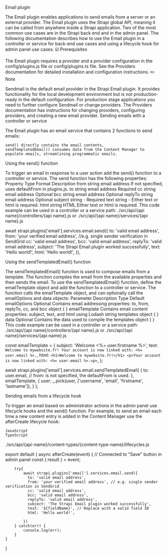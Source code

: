 Email plugin

The Email plugin enables applications to send emails from a server or an external provider. The Email plugin uses the Strapi global API, meaning it can be called from anywhere inside a Strapi application. Two of the most common use cases are in the Strapi back end and in the admin panel. The following documentation describes how to use the Email plugin in a controller or service for back-end use cases and using a lifecycle hook for admin panel use cases.
☑️ Prerequisites

The Email plugin requires a provider and a provider configuration in the config/plugins.js file or config/plugins.ts file. See the Providers documentation for detailed installation and configuration instructions.
✏️ Note

Sendmail is the default email provider in the Strapi Email plugin. It provides functionality for the local development environment but is not production-ready in the default configuration. For production stage applications you need to further configure Sendmail or change providers. The Providers documentation has instructions for changing providers, configuring providers, and creating a new email provider.
Sending emails with a controller or service

The Email plugin has an email service that contains 2 functions to send emails:

    send() directly contains the email contents,
    sendTemplatedEmail() consumes data from the Content Manager to populate emails, streamlining programmatic emails.

Using the
send()
function

To trigger an email in response to a user action add the send() function to a controller or service. The send function has the following properties:
Property Type Format Description
from string email address If not specified, uses defaultFrom in plugins.js.
to string email address Required
cc string email address Optional
bcc string email address Optional
replyTo string email address Optional
subject string - Required
text string - Either text or html is required.
html string HTML Either text or html is required.
This code example can be used in a controller or a service path: ./src/api/{api name}/controllers/{api name}.js or ./src/api/{api name}/services/{api name}.js

await strapi.plugins['email'].services.email.send({
to: 'valid email address',
from: 'your verified email address', //e.g. single sender verification in SendGrid
cc: 'valid email address',
bcc: 'valid email address',
replyTo: 'valid email address',
subject: 'The Strapi Email plugin worked successfully',
text: 'Hello world!',
html: 'Hello world!',
}),

Using the
sendTemplatedEmail()
function

The sendTemplatedEmail() function is used to compose emails from a template. The function compiles the email from the available properties and then sends the email. To use the sendTemplatedEmail() function, define the emailTemplate object and add the function to a controller or service. The function calls the emailTemplate object, and can optionally call the emailOptions and data objects:
Parameter Description Type Default
emailOptions
Optional Contains email addressing properties: to, from, replyTo, cc, and bcc object { }
emailTemplate Contains email content properties: subject, text, and html using Lodash string templates object { }
data
Optional Contains the data used to compile the templates object { }
This code example can be used in a controller or a service path: ./src/api/{api name}/controllers/{api name}.js or ./src/api/{api name}/services/{api name}.js

const emailTemplate = {
subject: 'Welcome <%= user.firstname %>',
text: `Welcome to mywebsite.fr!
    Your account is now linked with: <%= user.email %>.`,
html: `<h1>Welcome to mywebsite.fr!</h1>
    <p>Your account is now linked with: <%= user.email %>.<p>`,
};

await strapi.plugins['email'].services.email.sendTemplatedEmail(
{
to: user.email,
// from: is not specified, the defaultFrom is used.
},
emailTemplate,
{
user: \_.pick(user, ['username', 'email', 'firstname', 'lastname']),
}
);

Sending emails from a lifecycle hook

To trigger an email based on administrator actions in the admin panel use lifecycle hooks and the send() function. For example, to send an email each time a new content entry is added in the Content Manager use the afterCreate lifecycle hook:

    JavaScript
    TypeScript

./src/api/{api-name}/content-types/{content-type-name}/lifecycles.js

export default {
async afterCreate(event) { // Connected to "Save" button in admin panel
const { result } = event;

        try{
            await strapi.plugins['email'].services.email.send({
              to: 'valid email address',
              from: 'your verified email address', // e.g. single sender verification in SendGrid
              cc: 'valid email address',
              bcc: 'valid email address',
              replyTo: 'valid email address',
              subject: 'The Strapi Email plugin worked successfully',
              text: '${fieldName}', // Replace with a valid field ID
              html: 'Hello world!',

            })
        } catch(err) {
            console.log(err);
        }
    }

}
